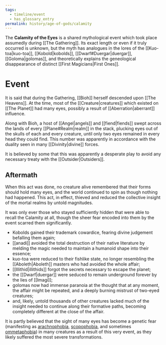 ```yaml
---
tags:
  - timeline/event
  - has_glossary_entry
permalink: history/age-of-gods/calamity
---
```


The **Calamity of the Eyes** is a shared mythological event which took place assumedly during [[The Gathering]]. Its exact length or even if it truly occurred is unknown, but the myth has analogues in the lores of the [[Kuo-toa|kuo-toa]], [[Kobold|kobolds]], [[Dwarf#Duergar|duergar]], [[Goloma|golomas]], and theoretically explains the geneological disappearance of distinct [[First Magicians|First Ones]].

# Event
It is said that during the Gathering, [[Bioh]] herself descended upon [[The Heavens]]. At the time, most of the [[Creature|creatures]] which existed on [[The Planet]] had many eyes, possibly a result of [[Aberration|aberrant]] influence. 

Along with Bioh, a host of [[Angel|angels]] and [[fiend|fiends]] swept across the lands of every [[Plane#Realm|realm]] in the stack, plucking eyes out of the skulls of each and every creature, until only two eyes remained in every head they could find. This number was apparently in accordance with the duality seen in many [[Divinity|divine]] forces. 

It is believed by some that this was apparently a desperate play to avoid any necessary treaty with the [[Outsider|Outsiders]]. 

## Aftermath
When this act was done, no creature alive remembered that their forms should hold many eyes, and the world continued to spin as though nothing had happened. This act, in effect, thieved and reduced the collective insight of the mortal realms by untold magnitudes.

It was only ever those who stayed sufficiently hidden that were able to recall the Calamity at all, though the sheer fear encoded into them by the event scarred them significantly. 
* Kobolds gained their trademark cowardice, fearing divine judgement befalling them again; 
* [[anadi]] avoided the total destruction of their native literature by melding the magic needed to maintain a humanoid shape into their essence;
* kuo-toa were reduced to their fishlike state, no longer resembling the [[Aboleth|Aboleth]] masters who had avoided the whole affair; 
* [[Illithid|illithids]] forgot the secrets necessary to escape the planet; 
* the [[Dwarf|duergar]] were seduced to remain underground forever by the lies of [[Imagi]]; 
* golomas now had immense paranoia at the thought that at any moment, the affair might be repeated, and a deeply burning mistrust of two-eyed creatures;
* and, likely, untold thousands of other creatures lacked much of the insight needed to continue along their formative paths, becoming completely different at the close of the affair.

It is partly believed that the sight of many eyes has become a genetic fear (manifesting as [arachnophobia](https://en.wikipedia.org/wiki/Arachnophobia), [scopophobia](https://en.wikipedia.org/wiki/Scopophobia), and sometimes [ommetaphobia](https://en.wikipedia.org/wiki/Ommetaphobia)) in many creatures as a result of this very event, as they likely suffered the most severe transformations.